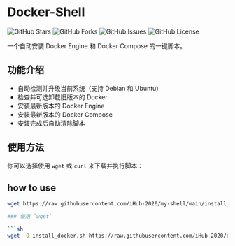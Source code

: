 # Docker-Shell

![GitHub Stars](https://img.shields.io/github/stars/iHub-2020/docker-shell?style=social)
![GitHub Forks](https://img.shields.io/github/forks/iHub-2020/docker-shell?style=social)
![GitHub Issues](https://img.shields.io/github/issues/iHub-2020/docker-shell)
![GitHub License](https://img.shields.io/github/license/iHub-2020/docker-shell)

一个自动安装 Docker Engine 和 Docker Compose 的一键脚本。

## 功能介绍

- 自动检测并升级当前系统（支持 Debian 和 Ubuntu）  
- 检查并可选卸载旧版本的 Docker  
- 安装最新版本的 Docker Engine  
- 安装最新版本的 Docker Compose  
- 安装完成后自动清除脚本

## 使用方法

你可以选择使用 `wget` 或 `curl` 来下载并执行脚本：

## how to use

```sh
wget https://raw.githubusercontent.com/iHub-2020/my-shell/main/install_joplin_docker.sh -O install_joplin_docker.sh && chmod +x install_joplin_docker.sh && sudo ./install_joplin_docker.sh

### 使用 `wget`

```sh
wget -O install_docker.sh https://raw.githubusercontent.com/iHub-2020/docker-shell/main/install_docker.sh && chmod +x install_docker.sh && ./install_docker.sh
